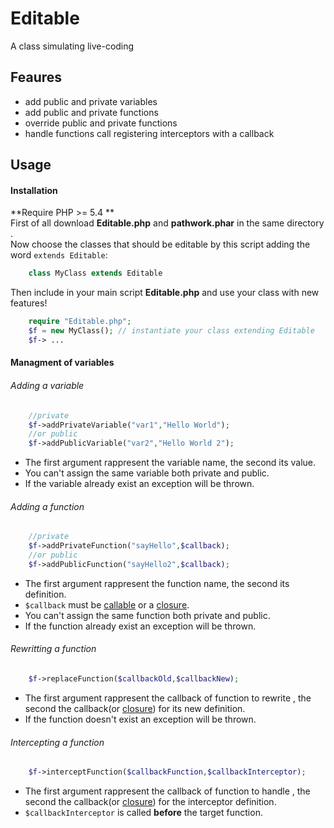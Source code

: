 Editable
========

A class simulating live-coding

## Feaures

* add public and private variables
* add public and private functions
* override public and private functions
* handle functions call registering interceptors with a callback

## Usage

#### Installation
**Require PHP >= 5.4 **   
First of all download **Editable.php** and **pathwork.phar** in the same directory .  
Now choose the classes that should be editable by this script adding the word `extends Editable`:
```php
    class MyClass extends Editable
```
Then include in your main script **Editable.php** and use your class with new features!
```php
    require "Editable.php";
    $f = new MyClass(); // instantiate your class extending Editable
    $f-> ...
```


#### Managment of variables

###### Adding a variable
```php
    //private
    $f->addPrivateVariable("var1","Hello World");
    //or public
    $f->addPublicVariable("var2","Hello World 2");
```
* The first argument rappresent the variable name, the second its value.
* You can't assign the same variable both private and public.
* If the variable already exist an exception will be thrown.

###### Adding a function
```php
    //private
    $f->addPrivateFunction("sayHello",$callback);
    //or public
    $f->addPublicFunction("sayHello2",$callback);
```
* The first argument rappresent the function name, the second its definition.
* `$callback` must be  [callable](http://php.net/manual/en/language.types.callable.php) or a [closure](http://php.net/manual/en/functions.anonymous.php).
* You can't assign the same function both private and public.
* If the function already exist an exception will be thrown.

###### Rewritting a function
```php
    $f->replaceFunction($callbackOld,$callbackNew);
```
* The first argument rappresent the callback of function to rewrite , the second the callback(or [closure](http://php.net/manual/en/functions.anonymous.php)) for its new definition.
* If the function doesn't exist an exception will be thrown.

###### Intercepting a function
```php
    $f->interceptFunction($callbackFunction,$callbackInterceptor);
```
* The first argument rappresent the callback of function to handle , the second the callback(or [closure](http://php.net/manual/en/functions.anonymous.php)) for the interceptor definition.
* `$callbackInterceptor` is called **before** the target function.
